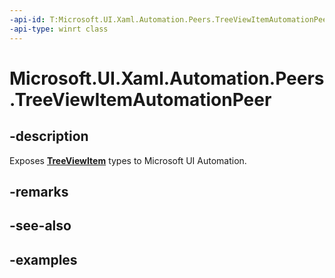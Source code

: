 ```yaml
---
-api-id: T:Microsoft.UI.Xaml.Automation.Peers.TreeViewItemAutomationPeer
-api-type: winrt class
---
```


<!-- Class syntax.
public class TreeViewItemAutomationPeer : ListViewItemAutomationPeer, ListViewItemAutomationPeer, IExpandCollapseProvider
-->

# Microsoft.UI.Xaml.Automation.Peers.TreeViewItemAutomationPeer

## -description
Exposes **[TreeViewItem](../microsoft.ui.xaml.controls/treeviewitem.md)** types to Microsoft UI Automation.

## -remarks

## -see-also

## -examples

